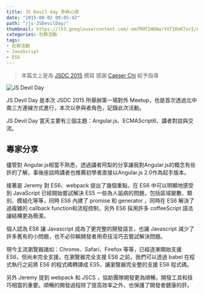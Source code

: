 ```yaml
---
title: JS Devil day 參與心得
date: "2015-08-02 09:05:42"
path: "/js-JSDevilDay/"
thumbnail: https://lh3.googleusercontent.com/-mm7RHTIWOAw/VXT1RxK7xrI/AAAAAAAAQK0/LQGMSNo2aNE/s0/post-0-0-83751300-1350904929_large.jpg
categories: 社群活動
tags:
- 社群活動
- JavaScript
- ES6
---
```


> 本篇文上是為 [JSDC 2015](http://jsdc.tw) 撰寫
> 感謝 [Caeser Chi](https://www.facebook.com/clonncd?fref=ts) 給予指導

![JS Devil Day](https://lh3.googleusercontent.com/-mm7RHTIWOAw/VXT1RxK7xrI/AAAAAAAAQK0/LQGMSNo2aNE/s0/post-0-0-83751300-1350904929_large.jpg)

JS Devil Day 是本次 JSDC 2015 所舉辦第一場對外 Meetup，也是首次透過北中南三方連線方式進行，本次以參與者角色，記錄此次活動。

JS Devil Day 當天主要有三個主題：Angular.js、ECMAScript6、講者對談與交流。

## 專家分享

<!--more-->

儘管對 Angular.js相當不熟悉，透過講者阿梨的分享讓我對Angular.js的概念有些許的了解，事後座談時講者也推薦初學者直接以Angular.js 2.0作為起手版本。

接著是 Jeremy 對 ES6、webpack 提出了幾個重點，在 ES6 中可以明顯地感受到 JavaScript 已經開始嘗試解決 ES5 一些為人詬病的問題，包括區域變數、類別、模組化等等，同時 ES6 內建了 promise 和 generator ，同時在 ES6 解決了過複雜的 callback function和流程控制，另外 ES6 採用許多 coffeeScript 語法讓結構更為簡潔。

個人認為 ES6 讓 Javascript 成為了更完整的開發語言，也讓 Javascript 減少了許多舊有的小問題，也不必仰賴開發者用奇技淫巧去嘗試解決問題。

現今主流瀏覽器諸如：Chrome、Safari、Firefox 等等，已經逐漸開始支援 ES6，但尚未完全支援。在瀏覽器完全支援 ES6 之前，我們可以透過 babel 在程式執行之前將 ES6 的程式碼轉譯成 ES5，讓瀏覽器完全整的支援 ES6 程式碼。

另外 Jeremy 提到 webpack 和 JSCS ，協助團隊開發更為順暢，開發工具和技巧相當的重要。順暢的開發過程除了提高效率之外，也保護了開發者健康的肝。
